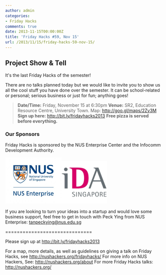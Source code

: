 ```yaml
---
author: admin
categories:
- Friday Hacks
comments: true
date: 2013-11-15T00:00:00Z
title: 'Friday Hacks #59, Nov 15'
url: /2013/11/15/friday-hacks-59-nov-15/
---
```


<h2>Project Show & Tell</h2>

It's the last Friday Hacks of the semester!

There are no talks planned today but we would like to invite you to show us all the cool stuff you have done over the semester. It can be school-related or personal; serious business or just for fun; anything goes!

<blockquote><strong>Date/Time:</strong> Friday, November 15 at 6:30pm
<strong>Venue:</strong> SR2, Education Resource Centre, University Town. Map: <a href="http://goo.gl/maps/2Zy3M">http://goo.gl/maps/2Zy3M</a>
<strong>Sign up here:</strong> <a href="http://bit.ly/fridayhacks2013">http://bit.ly/fridayhacks2013</a>
<strong>Free pizza is served before everything.</strong></blockquote>

<h3>Our Sponsors</h3>
Friday Hacks is sponsored by the NUS Enterprise Center and the Infocomm Development Authority.

<a href="/res/2013/10/ETP-logo-full-color-vertical-to-be-used.jpg"><img class="alignnone  wp-image-3173" style="display: inline-block;" alt="" src="/res/2013/10/ETP-logo-full-color-vertical-to-be-used-300x247.jpg" width="180" height="148" /></a><a href="/res/2013/10/ida.png"><img class="alignnone  wp-image-3176" style="display: inline-block;" alt="" src="/res/2013/10/ida-300x280.png" width="146" height="136" /></a>

If you are looking to turn your ideas into a startup and would love some business support, feel free to get in touch with Peck Ying from NUS Enterprise: tanpeckying@nus.edu.sg

==============================

Please sign up at <a href="http://bit.ly/fridayhacks2013">http://bit.ly/fridayhacks2013</a>

For a map, more details, as well as guidelines on giving a talk on Friday Hacks, see <a href="/fridayhacks/">http://nushackers.org/fridayhacks/</a>
For more info on NUS Hackers, See: <a href="/about">http://nushackers.org/about</a>
For more Friday Hacks talks: <a href="/">http://nushackers.org/</a>

